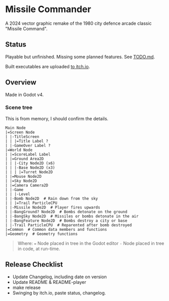 # Missile Commander

A 2024 vector graphic remake of the 1980 city defence arcade classic "Missile
Command".

## Status

Playable but unfinished. Missing some planned features. See [TODO.md](TODO.md).

Built executables are uploaded [to itch.io](https://tartley.itch.io/missile-commander).

## Overview

Made in Godot v4.

### Scene tree

This is from memory, I should confirm the details.

  ```
  Main Node
  |=Screen Node
  | |-TitleScreen
  | | |=Title Label ?
  | |-GameOver Label ?
  |=World Node
  | |=ScoreLabel Label
  | |=Ground Area2D
  | | |-City Node2D (x6)
  | | |-Base Node2D (x3)
  | | | |=Turret Node2D
  | |=Mouse Node2D
  | |=Sky Node2D
  | |=Camera Camera2D
  | |-Game
  | | |-Level
  | |-Bomb Node2D  # Rain down from the sky
  | | |=Trail ParticleCPU
  | |-Missile Node2D  # Player fires upwards
  | |-BangGround? Node2D  # Bombs detonate on the ground
  | |-BangSky Node2D  # Missiles or bombs detonate in the air
  | |-BangFeature Node2D  # Bombs destroy a city or base
  | |-Trail ParticleCPU  # Reparented after bomb destroyed
  |=Common  # Common data members and functions
  |=Geometry  # Geometry functions
  ```

> Where:
> `=` Node placed in tree in the Godot editor
> `-` Node placed in tree in code, at run-time.

## Release Checklist

* Update Changelog, including date on version
* Update README & README-player
* make release
* Swinging by itch.io, paste status, changelog.

